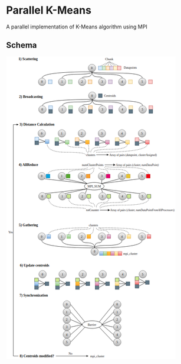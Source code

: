 # Parallel K-Means
A parallel implementation of K-Means algorithm using MPI


## Schema

![Screenshot](schema.png)
